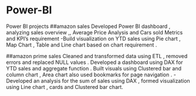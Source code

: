 # Power-BI
Power BI projects
##amazon sales 
Developed Power BI dashboard , analyzing sales overview ,, Average Price Analysis and Cars sold Metrics and KPI’s requirement -Build visualization on YTD sales using Pie chart , Map Chart , Table and Line chart based on chart requirement .


##amazon prime sales 
Cleaned and transformed data using ETL , removed errors and replaced NULL values . Developed a dashboard using DAX for YTD sales and aggregate function . Built visuals using Clustered bar and column chart , Area chart also used bookmarks for page navigation . - Developed an analysis for the sum of sales using DAX , formed visualization using Line chart , cards and Clustered bar chart. 

